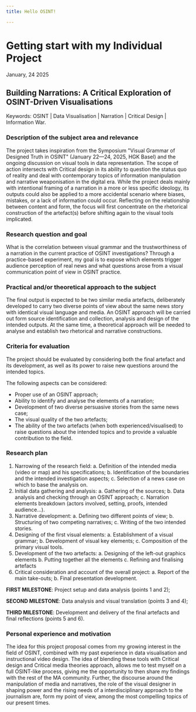 ```yaml
---
title: Hello OSINT!

---
```


# Getting start with my Individual Project

January, 24 2025

## Building Narrations: A Critical Exploration of OSINT-Driven Visualisations

Keywords: OSINT | Data Visualisation | Narration | Critical Design | Information War.

### Description of the subject area and relevance
The project takes inspiration from the Symposium "Visual Grammar of Designed Truth in OSINT" (January 22—24, 2025, HGK Basel) and the ongoing discussion on visual tools in data representation. The scope of action intersects with Critical design in its ability to question the status quo of reality and deal with contemporary topics of information manipulation and narrative weaponisation in the digital era.
While the project deals mainly with intentional framing of a narration in a more or less specific ideology, its outputs could also be applied to a more accidental scenario where biases, mistakes, or a lack of information could occur. Reflecting on the relationship between content and form, the focus will first concentrate on the rhetorical construction of the artefact(s) before shifting again to the visual tools implicated.

### Research question and goal
What is the correlation between visual grammar and the trustworthiness of a narration in the current practice of OSINT investigations? Through a practice-based experiment, my goal is to expose which elements trigger audience perception of real news and what questions arose from a visual communication point of view in OSINT practice.

### Practical and/or theoretical approach to the subject
The final output is expected to be two similar media artefacts, deliberately developed to carry two diverse points of view about the same news story with identical visual language and media. An OSINT approach will be carried out form source identification and collection, analysis and design of the intended outputs. At the same time, a theoretical approach will be needed to analyse and establish two rhetorical and narrative constructions.

### Criteria for evaluation
The project should be evaluated by considering both the final artefact and its development, as well as its power to raise new questions around the intended topics.

The following aspects can be considered:
* Proper use of an OSINT approach;
* Ability to identify and analyse the elements of a narration;
* Development of two diverse persuasive stories from the same news case;
* The visual quality of the two artefacts;
* The ability of the two artefacts (when both experienced/visualised) to raise questions about the intended topics and to provide a valuable contribution to the field.

### Research plan
1. Narrowing of the research field:
a. Definition of the intended media (video or map) and his specifications;
b. Identification of the boundaries and the intended investigation aspects;
c. Selection of a news case on which to base the analysis on.
2. Initial data gathering and analysis:
a. Gathering of the sources;
b. Data analysis and checking through an OSINT approach;
c. Narration elements breakdown (actors involved, setting, proofs, intended audience...).
3. Narrative development:
a. Defining two different points of view;
b. Structuring of two competing narratives;
c. Writing of the two intended stories.
4. Designing of the first visual elements:
a. Establishment of a visual grammar;
b. Development of visual key elements;
c. Composition of the primary visual tools.
5. Development of the two artefacts:
a. Designing of the left-out graphics elements
b. Putting together all the elements
c. Refining and finalising artefacts
6. Critical consideration and account of the overall project:
a. Report of the main take-outs;
b. Final presentation development.

**FIRST MILESTONE**: Project setup and data analysis (points 1 and 2);

**SECOND MILESTONE**: Data analysis and visual translation (points 3 and 4);

**THIRD MILESTONE**: Development and delivery of the final artefacts and final reflections (points 5 and 6).

### Personal experience and motivation
The idea for this project proposal comes from my growing interest in the field of OSINT, combined with my past experience in data visualisation and instructional video design. The idea of blending these tools with Critical design and Critical media theories approach, allows me to test myself on a full OSINT-like process, giving me the opportunity to then share my findings with the rest of the MA community. Further, the discourse around the manipulation of media and narratives, the role of the visual designer in shaping power and the rising needs of a interdisciplinary approach to the journalism are, form my point of view, among the most compelling topics of our present times.
